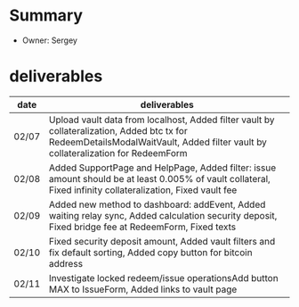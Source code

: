 # Summary
* Owner: Sergey

# deliverables
| date  | deliverables |
|--- | ---|
| 02/07  | Upload vault data from localhost, Added filter vault by collateralization, Added btc tx for RedeemDetailsModalWaitVault, Added filter vault by collateralization for RedeemForm |
| 02/08  | Added SupportPage and HelpPage, Added filter: issue amount should be at least 0.005% of vault collateral, Fixed infinity collateralization, Fixed vault fee |
| 02/09  | Added new method to dashboard: addEvent, Added waiting relay sync, Added calculation security deposit, Fixed bridge fee at RedeemForm, Fixed texts |
| 02/10  | Fixed security deposit amount, Added vault filters and fix default sorting, Added copy button for bitcoin address |
| 02/11  | Investigate locked redeem/issue operationsAdd button MAX to IssueForm, Added links to vault page |

